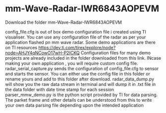 # mm-Wave-Radar-IWR6843AOPEVM

Download the folder mm-Wave-Radar-IWR6843AOPEVM

config_file.cfg is out of box demo configuration file i created using TI visualiser. You can use any configuration file of the radar as per your application flashed pn mm wave radar. Some demo applications are there on TI resources https://dev.ti.com/tirex/explore/node?node=AHJY4qNCowO17wH-P2ICKQ Configuration files for many demo projects are already included in the folder downloaded from this link. INcase making your own application , you will require custom config file. 
radar_serial_capture.py sends the configuration of config_file.cfg to sensor and starts the sensor. You can either use the config file in this folder or rename yours and add to this folder after download.
radar_data_dump.py will show you the raw data stream in terminal and will dump it in .txt file in the data folder with date time stamp for each session
parser_mmw_demo.py is the python script provided by TI for data parsing. The parket frame and other details can be understood from this to write your own data parsing file depending upon the intended application
